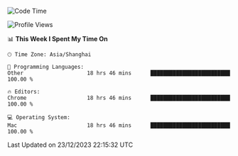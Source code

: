 <!--START_SECTION:waka-->
![Code Time](http://img.shields.io/badge/Code%20Time-1%2C712%20hrs%2049%20mins-blue)

![Profile Views](http://img.shields.io/badge/Profile%20Views-1-blue)

📊 **This Week I Spent My Time On** 

```text
🕑︎ Time Zone: Asia/Shanghai

💬 Programming Languages: 
Other                    18 hrs 46 mins      █████████████████████████   100.00 % 

🔥 Editors: 
Chrome                   18 hrs 46 mins      █████████████████████████   100.00 % 

💻 Operating System: 
Mac                      18 hrs 46 mins      █████████████████████████   100.00 % 
```


 Last Updated on 23/12/2023 22:15:32 UTC
<!--END_SECTION:waka-->
